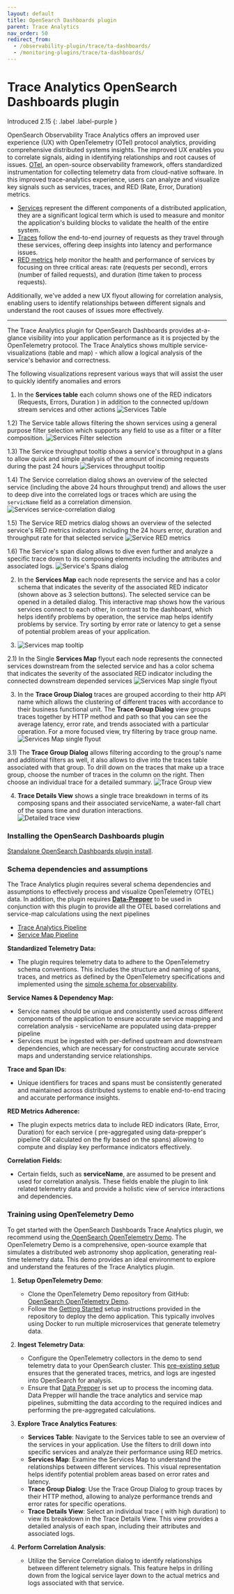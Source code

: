 ```yaml
---
layout: default
title: OpenSearch Dashboards plugin
parent: Trace Analytics
nav_order: 50
redirect_from:
  - /observability-plugin/trace/ta-dashboards/
  - /monitoring-plugins/trace/ta-dashboards/
---
```


# Trace Analytics OpenSearch Dashboards plugin
Introduced 2.15
{: .label .label-purple }

OpenSearch Observability Trace Analytics offers an improved user experience (UX) with OpenTelemetry (OTel) protocol analytics, providing comprehensive distributed systems insights. The improved UX enables you to correlate signals, aiding in identifying relationships and root causes of issues.
[OTel](https://opentelemetry.io/), an open-source observability framework, offers standardized instrumentation for collecting telemetry data from cloud-native software.
In this improved trace-analytics experience, users can analyze and visualize key signals such as services, traces, and RED (Rate, Error, Duration) metrics.

- [Services](https://opentelemetry.io/docs/specs/semconv/resource/#service) represent the different components of a distributed application, they are a significant logical term which is used to measure and monitor the application's building blocks to validate the health of the entire system.
- [Traces](https://opentelemetry.io/docs/concepts/signals/traces/) follow the end-to-end journey of requests as they travel through these services, offering deep insights into latency and performance issues.
- [RED metrics](https://opentelemetry.io/docs/specs/otel/metrics/api/) help monitor the health and performance of services by focusing on three critical areas: rate (requests per second), errors (number of failed requests), and duration (time taken to process requests). 

Additionally, we've added a new UX flyout allowing for correlation analysis, enabling users to identify relationships between different signals and understand the root causes of issues more effectively.

---

The Trace Analytics plugin for OpenSearch Dashboards provides at-a-glance visibility into your application performance as it is projected by the OpenTelemetry protocol.
The Trace Analytics shows multiple service-visualizations (table and map) - which allow a logical analysis of the service's behavior and correctness. 

The following visualizations represent various ways that will assist the user to quickly identify anomalies and errors

1) In the **Services table** each column shows one of the RED indicators (Requests, Errors, Duration ) in addition to the connected up/down stream services and other actions
![Services Table]({{site.url}}{{site.baseurl}}/images/trace-analytics/services-table.png)

1.2) The Service table allows filtering the shown services using a general purpose filter selection which supports any field to use as a filter or a filter composition. 
![Services Filter selection]({{site.url}}{{site.baseurl}}/images/trace-analytics/services-filter-selection.png)

1.3) The Service throughput tooltip shows a service's throughput in a glans to allow quick and simple analysis of the amount of incoming requests during the past 24 hours
![Services throughput tooltip ]({{site.url}}{{site.baseurl}}/images/trace-analytics/service-throughput-tooltip.png)

1.4) The Service correlation dialog shows an overview of the selected service (including the above 24 hours throughput trend) and allows the user to deep dive into the correlated logs or traces which are using the `servicName` field as a correlation dimension.
![Services service-correlation dialog ]({{site.url}}{{site.baseurl}}/images/trace-analytics/single-service-correlation-dialog.png)

1.5) The Service RED metrics dialog shows an overview of the selected service's RED metrics indicators including the 24 hours error, duration and throughput rate for that selected service
![Service RED metrics]({{site.url}}{{site.baseurl}}/images/trace-analytics/single-service-RED-metrics.png)

1.6) The Service's span dialog allows to dive even further and analyze a specific trace down to its composing elements including the attributes and associated logs. 
![Service's Spans dialog]({{site.url}}{{site.baseurl}}/images/trace-analytics/span-details-fly-out.png)

2) In the **Services Map** each node represents the service and has a color schema that indicates the severity of the associated RED indicator (shown above as 3 selection buttons). The selected service can be opened in a detailed dialog.
This interactive map shows how the various services connect to each other, In contrast to the dashboard, which helps identify problems by operation, the service map helps identify problems by service. Try sorting by error rate or latency to get a sense of potential problem areas of your application.

3) ![Services map tooltip]({{site.url}}{{site.baseurl}}/images/trace-analytics/service-details-tooltip.png)

2.1) In the Single **Services Map** flyout each node represents the connected services downstream from the selected service and has a color schema that indicates the severity of the associated RED indicator including the connected downstream depended services 
![Services Map single flyout]({{site.url}}{{site.baseurl}}/images/trace-analytics/single-service-fly-out.png)

3) In the **Trace Group Dialog** traces are grouped according to their http API name which allows the clustering of different traces with accordance to their business functional unit.
The **Trace Group Dialog** view groups traces together by HTTP method and path so that you can see the average latency, error rate, and trends associated with a particular operation. For a more focused view, try filtering by trace group name.
![Services Map single flyout]({{site.url}}{{site.baseurl}}/images/trace-analytics/trace-group-RED-metrics.png)

3.1) The **Trace Group Dialog** allows filtering according to the group's name and additional filters as well, it also allows to dive into the traces table associated with that group.
To drill down on the traces that make up a trace group, choose the number of traces in the column on the right. Then choose an individual trace for a detailed summary.
![Trace Group view]({{site.url}}{{site.baseurl}}/images/ta-dashboard.png)

4) **Trace Details View** shows a single trace breakdown in terms of its composing spans and their associated serviceName, a water-fall chart of the spans time and duration interactions.  
![Detailed trace view]({{site.url}}{{site.baseurl}}/images/ta-trace.png)

### Installing the OpenSearch Dashboards plugin  
[Standalone OpenSearch Dashboards plugin install]({{site.url}}{{site.baseurl}}/install-and-configure/install-dashboards/plugins/).

### Schema dependencies and assumptions

The Trace Analytics plugin requires several schema dependencies and assumptions to effectively process and visualize OpenTelemetry (OTEL) data.
In addition, the plugin requires [**Data-Prepper**](https://opensearch.org/docs/latest/data-prepper/) to be used in conjunction with this plugin to provide all the OTEL based correlations and service-map calculations using the next pipelines
- [Trace Analytics Pipeline](https://opensearch.org/docs/latest/data-prepper/common-use-cases/trace-analytics/)
- [Service Map Pipeline](https://opensearch.org/docs/latest/data-prepper/pipelines/configuration/processors/service-map-stateful/)

**Standardized Telemetry Data:** 
- The plugin requires telemetry data to adhere to the OpenTelemetry schema conventions. This includes the structure and naming of spans, traces, and metrics as defined by the OpenTelemetry specifications and implemented using the [simple schema for observability](https://opensearch.org/docs/latest/observing-your-data/ss4o/).

**Service Names & Dependency Map:**
- Service names should be unique and consistently used across different components of the application to ensure accurate service mapping and correlation analysis - serviceName are populated using data-prepper pipeline
- Services must be ingested with per-defined upstream and downstream dependencies, which are necessary for constructing accurate service maps and understanding service relationships.

**Trace and Span IDs**:
- Unique identifiers for traces and spans must be consistently generated and maintained across distributed systems to enable end-to-end tracing and accurate performance insights.

**RED Metrics Adherence:**
- The plugin expects metrics data to include RED indicators (Rate, Error, Duration) for each service ( pre-aggregated using data-prepper's pipeline OR calculated on the fly based on the spans) allowing to compute and display key performance indicators effectively.

**Correlation Fields:** 
- Certain fields, such as **serviceName**, are assumed to be present and used for correlation analysis. These fields enable the plugin to link related telemetry data and provide a holistic view of service interactions and dependencies.

### Training using OpenTelemetry Demo
To get started with the OpenSearch Dashboards Trace Analytics plugin, we recommend using the[ OpenSearch OpenTelemetry Demo](https://github.com/opensearch-project/opentelemetry-demo). 
The OpenTelemetry Demo is a comprehensive, open-source example that simulates a distributed web astronomy shop application, generating real-time telemetry data. This demo provides an ideal environment to explore and understand the features of the Trace Analytics plugin.

1. **Setup OpenTelemetry Demo**:
    - Clone the OpenTelemetry Demo repository from GitHub: [OpenSearch OpenTelemetry Demo](https://github.com/opensearch-project/opentelemetry-demo).
    - Follow the [Getting Started](https://github.com/opensearch-project/opentelemetry-demo/blob/main/tutorial/GettingStarted.md) setup instructions provided in the repository to deploy the demo application. This typically involves using Docker to run multiple microservices that generate telemetry data.

2. **Ingest Telemetry Data**:
    - Configure the OpenTelemetry collectors in the demo to send telemetry data to your OpenSearch cluster. This [pre-existing setup](https://github.com/opensearch-project/opentelemetry-demo/tree/main/src/otelcollector) ensures that the generated traces, metrics, and logs are ingested into OpenSearch for analysis.
    - Ensure that [Data Prepper](https://github.com/opensearch-project/opentelemetry-demo/tree/main/src/dataprepper) is set up to process the incoming data. Data Prepper will handle the trace analytics and service map pipelines, submitting the data according to the required indices and performing the pre-aggregated calculations.

3. **Explore Trace Analytics Features**:
    - **Services Table**: Navigate to the Services table to see an overview of the services in your application. Use the filters to drill down into specific services and analyze their performance using RED metrics.
    - **Services Map**: Examine the Services Map to understand the relationships between different services. This visual representation helps identify potential problem areas based on error rates and latency.
    - **Trace Group Dialog**: Use the Trace Group Dialog to group traces by their HTTP method, allowing to analyze performance trends and error rates for specific operations.
    - **Trace Details View**: Select an individual trace ( with high duration) to view its breakdown in the Trace Details View. This view provides a detailed analysis of each span, including their attributes and associated logs.

4. **Perform Correlation Analysis**:
    - Utilize the Service Correlation dialog to identify relationships between different telemetry signals. This feature helps in drilling down from the logical service layer down to the actual metrics and logs associated with that service.

